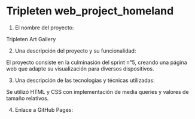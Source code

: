 # Tripleten web_project_homeland

1. El nombre del proyecto: 

Tripleten Art Gallery

2. Una descripción del proyecto y su funcionalidad:

El proyecto consiste en la culminasión del sprint n°5, creando una página web que adapte su visualización para diversos dispositivos.

3. Una descripción de las tecnologías y técnicas utilizadas:

Se utilizó HTML y CSS con implementación de media queries y valores de tamaño relativos.

4. Enlace a GitHub Pages:
